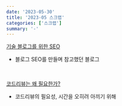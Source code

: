 ```yaml
---
date: '2023-05-30'
title: '2023-05 스크랩'
categories: ['스크랩']
summary: '-'
---
```


[기술 블로그를 위한 SEO](https://wormwlrm.github.io/2023/05/07/SEO-for-Technical-Blog.html)

- 블로그 SEO를 만들며 참고했던 블로그

<br>

[코드리뷰는 왜 필요한가?](https://jasonkang14.github.io/others/how-i-started-code-review)

- 코드리뷰의 필요성, 시간을 오히려 아끼기 위해
